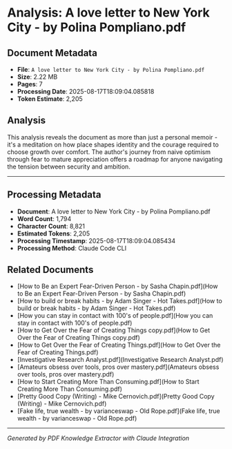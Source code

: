 # Analysis: A love letter to New York City - by Polina Pompliano.pdf

## Document Metadata
- **File**: `A love letter to New York City - by Polina Pompliano.pdf`
- **Size**: 2.22 MB
- **Pages**: 7
- **Processing Date**: 2025-08-17T18:09:04.085818
- **Token Estimate**: 2,205

## Analysis

This analysis reveals the document as more than just a personal memoir - it's a meditation on how place shapes identity and the courage required to choose growth over comfort. The author's journey from naive optimism through fear to mature appreciation offers a roadmap for anyone navigating the tension between security and ambition.

---

## Processing Metadata
- **Document**: A love letter to New York City - by Polina Pompliano.pdf
- **Word Count**: 1,794
- **Character Count**: 8,821
- **Estimated Tokens**: 2,205
- **Processing Timestamp**: 2025-08-17T18:09:04.085434
- **Processing Method**: Claude Code CLI

## Related Documents

- [How to Be an Expert Fear-Driven Person - by Sasha Chapin.pdf](How to Be an Expert Fear-Driven Person - by Sasha Chapin.pdf)
- [How to build or break habits - by Adam Singer - Hot Takes.pdf](How to build or break habits - by Adam Singer - Hot Takes.pdf)
- [How you can stay in contact with 100's of people.pdf](How you can stay in contact with 100's of people.pdf)
- [How to Get Over the Fear of Creating Things copy.pdf](How to Get Over the Fear of Creating Things copy.pdf)
- [How to Get Over the Fear of Creating Things.pdf](How to Get Over the Fear of Creating Things.pdf)
- [Investigative Research Analyst.pdf](Investigative Research Analyst.pdf)
- [Amateurs obsess over tools, pros over mastery.pdf](Amateurs obsess over tools, pros over mastery.pdf)
- [How to Start Creating More Than Consuming.pdf](How to Start Creating More Than Consuming.pdf)
- [Pretty Good Copy (Writing) - Mike Cernovich.pdf](Pretty Good Copy (Writing) - Mike Cernovich.pdf)
- [Fake life, true wealth - by varianceswap - Old Rope.pdf](Fake life, true wealth - by varianceswap - Old Rope.pdf)

---
*Generated by PDF Knowledge Extractor with Claude Integration*